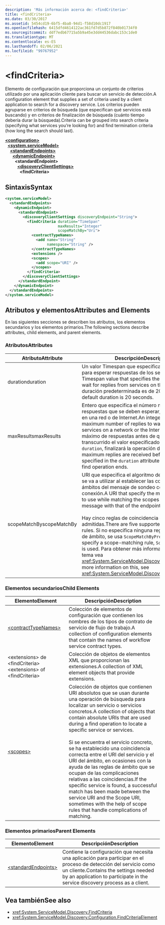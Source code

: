 ```yaml
---
description: 'Más información acerca de: <findCriteria>'
title: <findCriteria>
ms.date: 03/30/2017
ms.assetid: 5454cd19-6bf5-4ba8-94d1-f58d10dc1917
ms.openlocfilehash: 6415dfd4614122ac361fd7d5b872f840b01734f0
ms.sourcegitcommit: ddf7edb67715a5b9a45e3dd44536dabc153c1de0
ms.translationtype: MT
ms.contentlocale: es-ES
ms.lasthandoff: 02/06/2021
ms.locfileid: "99767952"
---
```

# \<findCriteria>

<span data-ttu-id="3096c-102">Elemento de configuración que proporciona un conjunto de criterios utilizado por una aplicación cliente para buscar un servicio de detección.</span><span class="sxs-lookup"><span data-stu-id="3096c-102">A configuration element that supplies a set of criteria used by a client application to search for a discovery service.</span></span> <span data-ttu-id="3096c-103">Los criterios pueden agruparse en criterios de búsqueda (que especifican qué servicios está buscando) y en criterios de finalización de búsqueda (cuánto tiempo debería durar la búsqueda).</span><span class="sxs-lookup"><span data-stu-id="3096c-103">Criteria can be grouped into search criteria (specifying what services you’re looking for) and find termination criteria (how long the search should last).</span></span>  
  
[**\<configuration>**](../configuration-element.md)\
&nbsp;&nbsp;[**\<system.serviceModel>**](system-servicemodel.md)\
&nbsp;&nbsp;&nbsp;&nbsp;[**\<standardEndpoints>**](standardendpoints.md)\
&nbsp;&nbsp;&nbsp;&nbsp;&nbsp;&nbsp;[**\<dynamicEndpoint>**](dynamicendpoint.md)\
&nbsp;&nbsp;&nbsp;&nbsp;&nbsp;&nbsp;&nbsp;&nbsp;**\<standardEndpoint>**\
&nbsp;&nbsp;&nbsp;&nbsp;&nbsp;&nbsp;&nbsp;&nbsp;&nbsp;&nbsp;[**\<discoveryClientSettings>**](discoveryclientsettings.md)\
&nbsp;&nbsp;&nbsp;&nbsp;&nbsp;&nbsp;&nbsp;&nbsp;&nbsp;&nbsp;&nbsp;&nbsp;**\<findCriteria>**  
  
## <a name="syntax"></a><span data-ttu-id="3096c-104">Sintaxis</span><span class="sxs-lookup"><span data-stu-id="3096c-104">Syntax</span></span>  
  
```xml  
<system.serviceModel>
  <standardEndpoints>
    <dynamicEndpoint>
      <standardEndpoint>
        <discoveryClientSettings discoveryEndpoint="String">
          <findCriteria duration="TimeSpan"
                        maxResults="Integer"
                        scopeMatchBy="Uri">
            <contractTypeNames>
              <add name="String"
                   namespace="String" />
            </contractTypeNames>
            <extensions />
            <scopes>
              <add scope="URI" />
            </scopes>
          </findCriteria>
        </discoveryClientSettings>
      </standardEndpoint>
    </dynamicEndpoint>
  </standardEndpoints>
</system.serviceModel>
```  
  
## <a name="attributes-and-elements"></a><span data-ttu-id="3096c-105">Atributos y elementos</span><span class="sxs-lookup"><span data-stu-id="3096c-105">Attributes and Elements</span></span>  

 <span data-ttu-id="3096c-106">En las siguientes secciones se describen los atributos, los elementos secundarios y los elementos primarios.</span><span class="sxs-lookup"><span data-stu-id="3096c-106">The following sections describe attributes, child elements, and parent elements.</span></span>  
  
### <a name="attributes"></a><span data-ttu-id="3096c-107">Atributos</span><span class="sxs-lookup"><span data-stu-id="3096c-107">Attributes</span></span>  
  
|<span data-ttu-id="3096c-108">Atributo</span><span class="sxs-lookup"><span data-stu-id="3096c-108">Attribute</span></span>|<span data-ttu-id="3096c-109">Descripción</span><span class="sxs-lookup"><span data-stu-id="3096c-109">Description</span></span>|  
|---------------|-----------------|  
|<span data-ttu-id="3096c-110">duration</span><span class="sxs-lookup"><span data-stu-id="3096c-110">duration</span></span>|<span data-ttu-id="3096c-111">Un valor Timespan que especifica el tiempo máximo para esperar respuestas de los servicios en la red.</span><span class="sxs-lookup"><span data-stu-id="3096c-111">A Timespan value that specifies the maximum time to wait for replies from services on the network.</span></span> <span data-ttu-id="3096c-112">La duración predeterminada es de 20 segundos.</span><span class="sxs-lookup"><span data-stu-id="3096c-112">The default duration is 20 seconds.</span></span>|  
|<span data-ttu-id="3096c-113">maxResults</span><span class="sxs-lookup"><span data-stu-id="3096c-113">maxResults</span></span>|<span data-ttu-id="3096c-114">Entero que especifica el número máximo de respuestas que se deben esperar, de los servicios en una red o de Internet.</span><span class="sxs-lookup"><span data-stu-id="3096c-114">An integer that specifies the maximum number of replies to wait for, from services on a network or the Internet.</span></span> <span data-ttu-id="3096c-115">Si se recibe el máximo de respuestas antes de que haya transcurrido el valor especificado en el atributo `duration`, finalizará la operación de búsqueda.</span><span class="sxs-lookup"><span data-stu-id="3096c-115">If maximum replies are received before the value specified in the `duration` attribute has elapsed, the find operation ends.</span></span>|  
|<span data-ttu-id="3096c-116">scopeMatchBy</span><span class="sxs-lookup"><span data-stu-id="3096c-116">scopeMatchBy</span></span>|<span data-ttu-id="3096c-117">URI que especifica el algoritmo de coincidencia que se va a utilizar al establecer las coincidencias de los ámbitos del mensaje de sondeo con los del punto de conexión.</span><span class="sxs-lookup"><span data-stu-id="3096c-117">A URI that specify the matching algorithm to use while matching the scopes in the Probe message with that of the endpoint.</span></span><br /><br /> <span data-ttu-id="3096c-118">Hay cinco reglas de coincidencia de ámbito admitidas.</span><span class="sxs-lookup"><span data-stu-id="3096c-118">There are five supported scope-matching rules.</span></span> <span data-ttu-id="3096c-119">Si no especifica ninguna regla de coincidencia de ámbito, se usa `ScopeMatchByPrefix`.</span><span class="sxs-lookup"><span data-stu-id="3096c-119">If you do not specify a scope-matching rule, `ScopeMatchByPrefix` is used.</span></span> <span data-ttu-id="3096c-120">Para obtener más información sobre este tema vea <xref:System.ServiceModel.Discovery.FindCriteria>.</span><span class="sxs-lookup"><span data-stu-id="3096c-120">For more information on this, see <xref:System.ServiceModel.Discovery.FindCriteria>.</span></span>|  
  
### <a name="child-elements"></a><span data-ttu-id="3096c-121">Elementos secundarios</span><span class="sxs-lookup"><span data-stu-id="3096c-121">Child Elements</span></span>  
  
|<span data-ttu-id="3096c-122">Elemento</span><span class="sxs-lookup"><span data-stu-id="3096c-122">Element</span></span>|<span data-ttu-id="3096c-123">Descripción</span><span class="sxs-lookup"><span data-stu-id="3096c-123">Description</span></span>|  
|-------------|-----------------|  
|[\<contractTypeNames>](contracttypenames.md)|<span data-ttu-id="3096c-124">Colección de elementos de configuración que contienen los nombres de los tipos de contrato de servicio de flujo de trabajo.</span><span class="sxs-lookup"><span data-stu-id="3096c-124">A collection of configuration elements that contain the names of workflow service contract types.</span></span>|  
|<span data-ttu-id="3096c-125">\<extensions> de \<findCriteria></span><span class="sxs-lookup"><span data-stu-id="3096c-125">\<extensions> of \<findCriteria></span></span>|<span data-ttu-id="3096c-126">Colección de objetos de elementos XML que proporcionan las extensiones.</span><span class="sxs-lookup"><span data-stu-id="3096c-126">A collection of XML element objects that provide extensions.</span></span>|  
|[\<scopes>](scopes.md)|<span data-ttu-id="3096c-127">Colección de objetos que contienen URI absolutos que se usan durante una operación de búsqueda para localizar un servicio o servicios concretos.</span><span class="sxs-lookup"><span data-stu-id="3096c-127">A collection of objects that contain absolute URIs that are used during a find operation to locate a specific service or services.</span></span><br /><br /> <span data-ttu-id="3096c-128">Si se encuentra el servicio concreto, se ha establecido una coincidencia correcta entre el URI del servicio y el URI del ámbito, en ocasiones con la ayuda de las reglas de ámbito que se ocupan de las complicaciones relativas a las coincidencias.</span><span class="sxs-lookup"><span data-stu-id="3096c-128">If the specific service is found, a successful match has been made between the service URI and the Scope URI, sometimes with the help of scope rules that handle complications of matching.</span></span>|  
  
### <a name="parent-elements"></a><span data-ttu-id="3096c-129">Elementos primarios</span><span class="sxs-lookup"><span data-stu-id="3096c-129">Parent Elements</span></span>  
  
|<span data-ttu-id="3096c-130">Elemento</span><span class="sxs-lookup"><span data-stu-id="3096c-130">Element</span></span>|<span data-ttu-id="3096c-131">Descripción</span><span class="sxs-lookup"><span data-stu-id="3096c-131">Description</span></span>|  
|-------------|-----------------|  
|[\<standardEndpoints>](standardendpoints.md)|<span data-ttu-id="3096c-132">Contiene la configuración que necesita una aplicación para participar en el proceso de detección del servicio como un cliente.</span><span class="sxs-lookup"><span data-stu-id="3096c-132">Contains the settings needed by an application to participate in the service discovery process as a client.</span></span>|  
  
## <a name="see-also"></a><span data-ttu-id="3096c-133">Vea también</span><span class="sxs-lookup"><span data-stu-id="3096c-133">See also</span></span>

- <xref:System.ServiceModel.Discovery.FindCriteria>
- <xref:System.ServiceModel.Discovery.Configuration.FindCriteriaElement>
